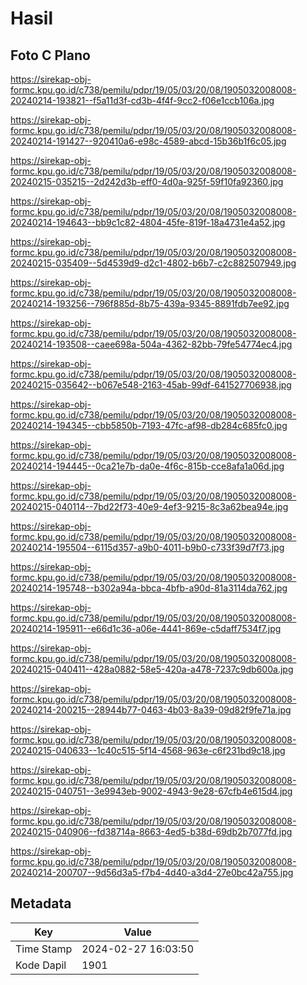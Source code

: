 # Hasil

## Foto C Plano

https://sirekap-obj-formc.kpu.go.id/c738/pemilu/pdpr/19/05/03/20/08/1905032008008-20240214-193821--f5a11d3f-cd3b-4f4f-9cc2-f06e1ccb106a.jpg

https://sirekap-obj-formc.kpu.go.id/c738/pemilu/pdpr/19/05/03/20/08/1905032008008-20240214-191427--920410a6-e98c-4589-abcd-15b36b1f6c05.jpg

https://sirekap-obj-formc.kpu.go.id/c738/pemilu/pdpr/19/05/03/20/08/1905032008008-20240215-035215--2d242d3b-eff0-4d0a-925f-59f10fa92360.jpg

https://sirekap-obj-formc.kpu.go.id/c738/pemilu/pdpr/19/05/03/20/08/1905032008008-20240214-194643--bb9c1c82-4804-45fe-819f-18a4731e4a52.jpg

https://sirekap-obj-formc.kpu.go.id/c738/pemilu/pdpr/19/05/03/20/08/1905032008008-20240215-035409--5d4539d9-d2c1-4802-b6b7-c2c882507949.jpg

https://sirekap-obj-formc.kpu.go.id/c738/pemilu/pdpr/19/05/03/20/08/1905032008008-20240214-193256--796f885d-8b75-439a-9345-8891fdb7ee92.jpg

https://sirekap-obj-formc.kpu.go.id/c738/pemilu/pdpr/19/05/03/20/08/1905032008008-20240214-193508--caee698a-504a-4362-82bb-79fe54774ec4.jpg

https://sirekap-obj-formc.kpu.go.id/c738/pemilu/pdpr/19/05/03/20/08/1905032008008-20240215-035642--b067e548-2163-45ab-99df-641527706938.jpg

https://sirekap-obj-formc.kpu.go.id/c738/pemilu/pdpr/19/05/03/20/08/1905032008008-20240214-194345--cbb5850b-7193-47fc-af98-db284c685fc0.jpg

https://sirekap-obj-formc.kpu.go.id/c738/pemilu/pdpr/19/05/03/20/08/1905032008008-20240214-194445--0ca21e7b-da0e-4f6c-815b-cce8afa1a06d.jpg

https://sirekap-obj-formc.kpu.go.id/c738/pemilu/pdpr/19/05/03/20/08/1905032008008-20240215-040114--7bd22f73-40e9-4ef3-9215-8c3a62bea94e.jpg

https://sirekap-obj-formc.kpu.go.id/c738/pemilu/pdpr/19/05/03/20/08/1905032008008-20240214-195504--6115d357-a9b0-4011-b9b0-c733f39d7f73.jpg

https://sirekap-obj-formc.kpu.go.id/c738/pemilu/pdpr/19/05/03/20/08/1905032008008-20240214-195748--b302a94a-bbca-4bfb-a90d-81a3114da762.jpg

https://sirekap-obj-formc.kpu.go.id/c738/pemilu/pdpr/19/05/03/20/08/1905032008008-20240214-195911--e66d1c36-a06e-4441-869e-c5daff7534f7.jpg

https://sirekap-obj-formc.kpu.go.id/c738/pemilu/pdpr/19/05/03/20/08/1905032008008-20240215-040411--428a0882-58e5-420a-a478-7237c9db600a.jpg

https://sirekap-obj-formc.kpu.go.id/c738/pemilu/pdpr/19/05/03/20/08/1905032008008-20240214-200215--28944b77-0463-4b03-8a39-09d82f9fe71a.jpg

https://sirekap-obj-formc.kpu.go.id/c738/pemilu/pdpr/19/05/03/20/08/1905032008008-20240215-040633--1c40c515-5f14-4568-963e-c6f231bd9c18.jpg

https://sirekap-obj-formc.kpu.go.id/c738/pemilu/pdpr/19/05/03/20/08/1905032008008-20240215-040751--3e9943eb-9002-4943-9e28-67cfb4e615d4.jpg

https://sirekap-obj-formc.kpu.go.id/c738/pemilu/pdpr/19/05/03/20/08/1905032008008-20240215-040906--fd38714a-8663-4ed5-b38d-69db2b7077fd.jpg

https://sirekap-obj-formc.kpu.go.id/c738/pemilu/pdpr/19/05/03/20/08/1905032008008-20240214-200707--9d56d3a5-f7b4-4d40-a3d4-27e0bc42a755.jpg


## Metadata

| Key        | Value               |
| ---------- | ------------------- |
| Time Stamp | 2024-02-27 16:03:50 |
| Kode Dapil | 1901                |



